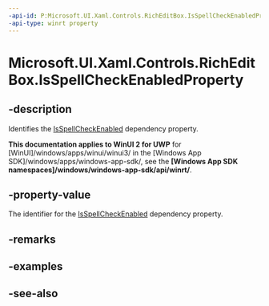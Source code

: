```yaml
---
-api-id: P:Microsoft.UI.Xaml.Controls.RichEditBox.IsSpellCheckEnabledProperty
-api-type: winrt property
---
```


<!-- Property syntax
public Windows.UI.Xaml.DependencyProperty IsSpellCheckEnabledProperty { get; }
-->

# Microsoft.UI.Xaml.Controls.RichEditBox.IsSpellCheckEnabledProperty

## -description
Identifies the [IsSpellCheckEnabled](richeditbox_isspellcheckenabled.md) dependency property.

**This documentation applies to WinUI 2 for UWP** for [WinUI]/windows/apps/winui/winui3/ in the [Windows App SDK]/windows/apps/windows-app-sdk/, see the **[Windows App SDK namespaces]/windows/windows-app-sdk/api/winrt/**.

## -property-value
The identifier for the [IsSpellCheckEnabled](richeditbox_isspellcheckenabled.md) dependency property.

## -remarks

## -examples

## -see-also
